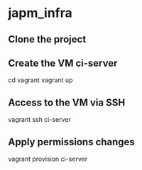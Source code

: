 # japm_infra
## Clone the project
## Create the VM ci-server
cd vagrant
vagrant up

## Access to the VM via SSH
vagrant ssh ci-server

## Apply permissions changes
vagrant provision ci-server
